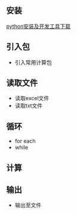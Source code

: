 ## 安装
[python安装及开发工具下载](https://www.runoob.com/python/python-install.html)
## 引入包
* 引入常用计算包
## 读取文件
* 读取excel文件
* 读取txt文件

## 循环

* for each
* while

## 计算

## 输出
* 输出至文件
